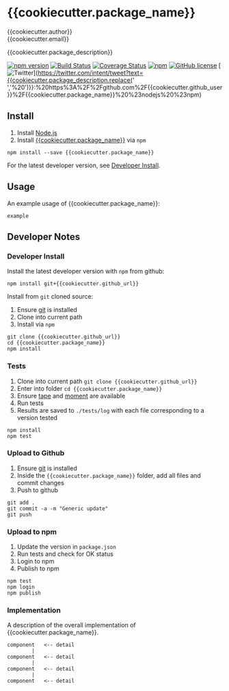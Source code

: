 # {{cookiecutter.package_name}}

{{cookiecutter.author}}  
{{cookiecutter.email}}  

{{cookiecutter.package_description}}

[![npm version](https://badge.fury.io/js/{{cookiecutter.package_name}}.svg)](https://badge.fury.io/js/{{cookiecutter.package_name}})
[![Build Status](https://travis-ci.org/rrwen/{{cookiecutter.github_short}}.svg?branch=master)](https://travis-ci.org/{{cookiecutter.github_short}})
[![Coverage Status](https://coveralls.io/repos/github/{{cookiecutter.github_short}}/badge.svg?branch=master)](https://coveralls.io/github/{{cookiecutter.github_short}}?branch=master)
[![npm](https://img.shields.io/npm/dt/{{cookiecutter.package_name}}.svg)](https://www.npmjs.com/package/{{cookiecutter.package_name}})
[![GitHub license](https://img.shields.io/github/license/{{cookiecutter.github_short}}.svg)](https://github.com/{{cookiecutter.github_short}}/blob/master/LICENSE)
[![Twitter](https://img.shields.io/twitter/url/https/github.com/{{cookiecutter.github_short}}.svg?style=social)](https://twitter.com/intent/tweet?text={{cookiecutter.package_description.replace(' ','%20')}}:%20https%3A%2F%2Fgithub.com%2F{{cookiecutter.github_user}}%2F{{cookiecutter.package_name}}%20%23nodejs%20%23npm)

## Install

1. Install [Node.js](https://nodejs.org/en/)
2. Install [{{cookiecutter.package_name}}](https://www.npmjs.com/package/{{cookiecutter.package_name}}) via `npm`

```
npm install --save {{cookiecutter.package_name}}
```

For the latest developer version, see [Developer Install](#developer-install).

## Usage

An example usage of {{cookiecutter.package_name}}:

```
example
```

## Developer Notes

### Developer Install

Install the latest developer version with `npm` from github:

```
npm install git+{{cookiecutter.github_url}}
```
  
Install from `git` cloned source:

1. Ensure [git](https://git-scm.com/) is installed
2. Clone into current path
3. Install via `npm`

```
git clone {{cookiecutter.github_url}}
cd {{cookiecutter.package_name}}
npm install
```

### Tests

1. Clone into current path `git clone {{cookiecutter.github_url}}`
2. Enter into folder `cd {{cookiecutter.package_name}}`
3. Ensure [tape](https://www.npmjs.com/package/tape) and [moment](https://www.npmjs.com/package/moment) are available
4. Run tests
5. Results are saved to `./tests/log` with each file corresponding to a version tested

```
npm install
npm test
```

### Upload to Github

1. Ensure [git](https://git-scm.com/) is installed
2. Inside the `{{cookiecutter.package_name}}` folder, add all files and commit changes
3. Push to github

```
git add .
git commit -a -m "Generic update"
git push
```

### Upload to npm

1. Update the version in `package.json`
2. Run tests and check for OK status
3. Login to npm
4. Publish to npm

```
npm test
npm login
npm publish
```

### Implementation

A description of the overall implementation of {{cookiecutter.package_name}}.

```
component   <-- detail
        |
component   <-- detail
        |
component   <-- detail
        |
component   <-- detail
```
